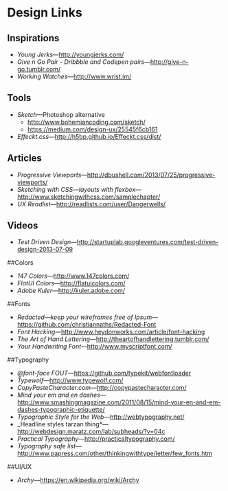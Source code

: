 # Design Links

## Inspirations

* _Young Jerks_—http://youngjerks.com/
* _Give n Go Pair - Dribbble and Codepen pairs_—http://give-n-go.tumblr.com/
* _Working Watches_—http://www.wrist.im/

## Tools
* _Sketch_—Photoshop alternative
  * http://www.bohemiancoding.com/sketch/
  * https://medium.com/design-ux/25545f6cb161
* _Effeckt.css_—http://h5bp.github.io/Effeckt.css/dist/

## Articles

* _Progressive Viewports_—http://dbushell.com/2013/07/25/progressive-viewports/
* _Sketching with CSS—layouts with flexbox_—http://www.sketchingwithcss.com/samplechapter/
* _UX Readlist_—http://readlists.com/user/Dangerwells/

## Videos

* _Test Driven Design_—http://startuplab.googleventures.com/test-driven-design-2013-07-09

##Colors

* _147 Colors_—http://www.147colors.com/
* _FlatUI Colors_—http://flatuicolors.com/
* _Adobe Kuler_—http://kuler.adobe.com/

##Fonts

* _Redacted—keep your wireframes free of Ipsum_—https://github.com/christiannaths/Redacted-Font
* _Font Hacking_—http://www.heydonworks.com/article/font-hacking
* _The Art of Hand Lettering_—http://theartofhandlettering.tumblr.com/
* _Your Handwriting Font_—http://www.myscriptfont.com/

##Typography

* _@font-face FOUT_—https://github.com/typekit/webfontloader
* _Typewolf_—http://www.typewolf.com/
* _CopyPasteCharacter.com_—http://copypastecharacter.com/
* _Mind your em and en dashes_—http://www.smashingmagazine.com/2011/08/15/mind-your-en-and-em-dashes-typographic-etiquette/
* _Typographic Style for the Web_—http://webtypography.net/
* _Headline styles tarzan thing*—http://webdesign.maratz.com/lab/subheads/?v=04c
* _Practical Typography_—http://practicaltypography.com/
* _Typography safe list_—http://www.papress.com/other/thinkingwithtype/letter/few_fonts.htm

##UI/UX
* _Archy_—https://en.wikipedia.org/wiki/Archy
